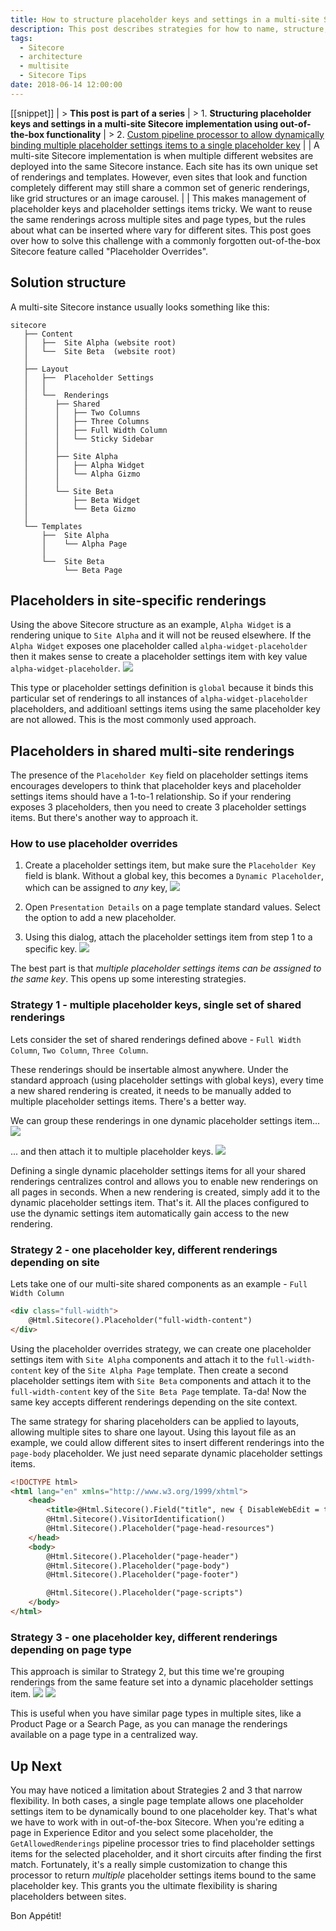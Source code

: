 ```yaml
---
title: How to structure placeholder keys and settings in a multi-site Sitecore implementation
description: This post describes strategies for how to name, structure, and share placeholder keys and placeholder settings in a multi-site Sitecore implementation using out-of-the-box Sitecore functionality called Placeholder Overrides.
tags:
  - Sitecore
  - architecture
  - multisite
  - Sitecore Tips
date: 2018-06-14 12:00:00
---
```


[[snippet]]
| > **This post is part of a series**
| > 1. **Structuring placeholder keys and settings in a multi-site Sitecore implementation using out-of-the-box functionality**
| > 2. [Custom pipeline processor to allow dynamically binding multiple placeholder settings items to a single placeholder key](/Sitecore/custom-getplaceholderrenderings-processor/)
| 
| A multi-site Sitecore implementation is when multiple different websites are deployed into the same Sitecore instance. Each site has its own unique set of renderings and templates. However, even sites that look and function completely different may still share a common set of generic renderings, like grid structures or an image carousel.
| 
| This makes management of placeholder keys and placeholder settings items tricky. We want to reuse the same renderings across multiple sites and page types, but the rules about what can be inserted where vary for different sites. This post goes over how to solve this challenge with a commonly forgotten out-of-the-box Sitecore feature called "Placeholder Overrides".

## Solution structure
A multi-site Sitecore instance usually looks something like this:
``` text
sitecore
   ├── Content
   │   ├──  Site Alpha (website root)
   │   └──  Site Beta  (website root)
   │
   ├── Layout
   │   ├──  Placeholder Settings
   │   │
   │   └──  Renderings
   │      ├── Shared
   │      │   ├── Two Columns
   │      │   ├── Three Columns
   │      │   ├── Full Width Column
   │      │   └── Sticky Sidebar
   │      │
   │      ├── Site Alpha
   │      │   ├── Alpha Widget
   │      │   └── Alpha Gizmo
   │      │
   │      └── Site Beta
   │          ├── Beta Widget
   │          └── Beta Gizmo
   │
   └── Templates
       ├──  Site Alpha
       │    └── Alpha Page
       │
       └──  Site Beta
            └── Beta Page
```

## Placeholders in site-specific renderings
Using the above Sitecore structure as an example, `Alpha Widget` is a rendering unique to `Site Alpha` and it will not be reused elsewhere. If the `Alpha Widget` exposes one placeholder called `alpha-widget-placeholder` then it makes sense to create a placeholder settings item with key value `alpha-widget-placeholder`.
![](./site_alpha_global_placeholder.png)

This type or placeholder settings definition is `global` because it binds this particular set of renderings to all instances of `alpha-widget-placeholder` placeholders, and additioanl settings items using the same placeholder key are not allowed. This is the most commonly used approach.

## Placeholders in shared multi-site renderings
The presence of the `Placeholder Key` field on placeholder settings items encourages developers to think that placeholder keys and placeholder settings items should have a 1-to-1 relationship. So if your rendering exposes 3 placeholders, then you need to create 3 placeholder settings items. But there's another way to approach it.

### How to use placeholder overrides
1. Create a placeholder settings item, but make sure the `Placeholder Key` field is blank. Without a global key, this becomes a `Dynamic Placeholder`, which can be assigned to *any* key,
![](./site_alpha_placeholder.png)

2. Open `Presentation Details` on a page template standard values. Select the option to add a new placeholder.
3. Using this dialog, attach the placeholder settings item from step 1 to a specific key.
![](./stdvals_add_placeholder.png)

The best part is that *multiple placeholder settings items can be assigned to the same key*. This opens up some interesting strategies.

### Strategy 1 - multiple placeholder keys, single set of shared renderings
Lets consider the set of shared renderings defined above - `Full Width Column`, `Two Column`, `Three Column`.

These renderings should be insertable almost anywhere. Under the standard approach (using placeholder settings with global keys), every time a new shared rendering is created, it needs to be manually added to multiple placeholder settings items. There's a better way.

We can group these renderings in one dynamic placeholder settings item...
![](./placeholder_grid_layout.png)

... and then attach it to multiple placeholder keys.
![](./placeholder_multiple_keys.png)

Defining a single dynamic placeholder settings items for all your shared renderings centralizes control and allows you to enable new renderings on all pages in seconds. When a new rendering is created, simply add it to the dynamic placeholder settings item. That's it. All the places configured to use the dynamic settings item automatically gain access to the new rendering.

### Strategy 2 - one placeholder key, different renderings depending on site
Lets take one of our multi-site shared components as an example - `Full Width Column`
```html
<div class="full-width">
    @Html.Sitecore().Placeholder("full-width-content")
</div>
```

Using the placeholder overrides strategy, we can create one placeholder settings item with `Site Alpha` components and attach it to the `full-width-content` key of the `Site Alpha Page` template. Then create a second placeholder settings item with `Site Beta` components and attach it to the `full-width-content` key of the `Site Beta Page` template. Ta-da! Now the same key accepts different renderings depending on the site context.

The same strategy for sharing placeholders can be applied to layouts, allowing multiple sites to share one layout. Using this layout file as an example, we could allow different sites to insert different renderings into the `page-body` placeholder. We just need separate dynamic placeholder settings items.
```html
<!DOCTYPE html>
<html lang="en" xmlns="http://www.w3.org/1999/xhtml">
    <head>
        <title>@Html.Sitecore().Field("title", new { DisableWebEdit = true })</title>
        @Html.Sitecore().VisitorIdentification()
        @Html.Sitecore().Placeholder("page-head-resources")
    </head>
    <body>
        @Html.Sitecore().Placeholder("page-header")
        @Html.Sitecore().Placeholder("page-body")
        @Html.Sitecore().Placeholder("page-footer")

        @Html.Sitecore().Placeholder("page-scripts")
    </body>
</html>
```

### Strategy 3 - one placeholder key, different renderings depending on page type
This approach is similar to Strategy 2, but this time we're grouping renderings from the same feature set into a dynamic placeholder settings item.
![](./placeholder_settings_product_components.png)
![](./placeholder_product_components.png)

This is useful when you have similar page types in multiple sites, like a Product Page or a Search Page, as you can manage the renderings available on a page type in a centralized way.

## Up Next
You may have noticed a limitation about Strategies 2 and 3 that narrow flexibility. In both cases, a single page template allows one placeholder settings item to be dynamically bound to one placeholder key. That's what we have to work with in out-of-the-box Sitecore. When you're editing a page in Experience Editor and you select some placeholder, the `GetAllowedRenderings` pipeline processor tries to find placeholder settings items for the selected placeholder, and it short circuits after finding the first match. Fortunately, it's a really simple customization to change this processor to return *multiple* placeholder settings items bound to the same placeholder key. This grants you the ultimate flexibility is sharing placeholders between sites.

Bon Appétit!